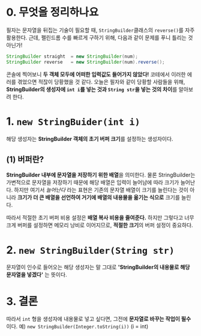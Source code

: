 # 0. 무엇을 정리하나요

필자는 문자열을 뒤집는 기술이 필요할 때, `StringBuilder`클래스의 `reverse()`를 자주 활용한다. 근데, 펠린드롬 수를 빠르게 구하기 위해, 다음과 같이 문제를 푸니 틀리는 것 아닌가! 

```java 
StringBuilder straight 	= new StringBuilder(num);
StringBuilder reverse 	= new StringBuilder(num).reverse();
```

콘솔에 찍어보니 **두 객체 모두에 어떠한 입력값도 들어가지 않았다!** 코테에서 이러한 에러를 겪었으면 적잖이 당황했을 것 같다. 오늘은 필자와 같이 당황할 사람들을 위해, **StringBuilder의 생성자에 `int i`를 넣는 것과 `String str`을 넣는 것의 차이**를 알아보려 한다.

# 1. `new StringBuider(int i)`

해당 생성자는 **StringBuilder 객체의 초기 버퍼 크기**를 설정하는 생성자이다. 

## (1) 버퍼란? 

**StringBuilder 내부에 문자열을 저장하기 위한 배열**을 의미한다. 물론 StringBuilder는 가변적으로 문자열을 저장하기 때문에 해당 배열은 입력이 늘어남에 따라 크기가 늘어난다. 하지만 여기서 *늘어난다* 라는 표현은 기존의 문자열 배열이 크기를 늘린다는 것이 아니라 **크기가 더 큰 배열을 선언하여 거기에 배열의 내용물을 옮기는 식으로** 크기를 늘린다.

  따라서 적절한 초기 버퍼 비용 설정은 **배열 복사 비용을 줄여준다.** 하지만 그렇다고 너무 크게 버퍼를 설정하면 메모리 낭비로 이어지므로, **적절한 크기**의 버퍼 설정이 중요하다.

# 2. `new StringBuilder(String str)`

문자열이 인수로 들어오는 해당 생성자는 말 그대로 **'StringBuilder의 내용물로 해당 문자열을 넣겠다'** 는 뜻이다. 

# 3. 결론

따라서 `int` 형을 생성자에 내용물로 넣고 싶다면, 그전에 **문자열로 바꾸는 작업이 필수**이다. 예) `new StringBuilder(Integer.toString(i))` (i = int)
